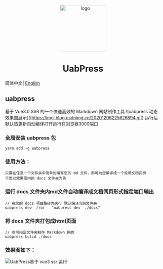 <p align="center">
  <a href="https://github.com/uabjs/uabpress" target="_blank">
    <img width="150" src="https://avatars1.githubusercontent.com/u/73016681?s=200&v=4" alt="logo">
  </a>
</p>

<div align="center">
<h1>UabPress</h1>
</div>

简体中文| [English](https://github.com/uabjs/uabpress/blob/main/README_en-US.md)

## uabpress
基于 Vue3.0 SSR 的一个快速高效的 Markdown 网站制作工具
![uabpress 动态效果图展示]((https://img-blog.csdnimg.cn/20201206225626894.gif)
运行后默认热更新自动编译打开运行在浏览器3000端口

### 全局安装 uabpress 包
```
yarn add -g uabpress
```

### 使用方法：
```
只需在任意一个文件夹中简单的编写您的 md 文件，即可为您编译成一个说明文档网页
下面以效果图内的 docs 文件夹为例
```

### 运行 docs 文件夹内md文件自动编译成文档网页形式指定端口输出
```
// 在您的 docs 项目路径内执行 默认编译当前文件夹
uabpress dev  //or   "uabpress dev  ./docs"
```

### 将 docs 文件夹打包成html页面
```
// 也可指定文件夹制作 Markdown 网页
uabpress bulid ./docs
```

### 效果图如下：
![UabPress基于 vue3 ssr 运行](https://img-blog.csdnimg.cn/20201206234140347.png?x-oss-process=image/watermark,type_ZmFuZ3poZW5naGVpdGk,shadow_10,text_aHR0cHM6Ly9ibG9nLmNzZG4ubmV0L3FxXzQxNjE0OTI4,size_16,color_FFFFFF,t_70)
